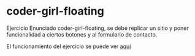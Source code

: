 # coder-girl-floating

Ejercicio Enunciado coder-girl-floating, se debe replicar un sitio y poner funcionalidad a ciertos botones y al formulario de contacto.

El funcionamiento del ejercicio se puede ver [aquí](http://sagicary.github.io/coder-girl-floating)


